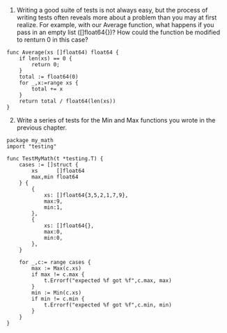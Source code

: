 1. Writing a good suite of tests is not always easy, but the process of writing tests often reveals more about a problem than you may at first realize. For example, with our Average function, what happens if you pass in an empty list ([]float64{})? How could the function be modified to renturn 0 in this case?  
``````golang
func Average(xs []float64) float64 {
    if len(xs) == 0 {
        return 0;
    }
    total := float64(0)
    for _,x:=range xs {
        total += x
    }
    return total / float64(len(xs))
}
``````
2. Write a series of tests for the Min and Max functions you wrote in the previous chapter. 
``````golang
package my_math
import "testing"

func TestMyMath(t *testing.T) {
    cases := []struct {
        xs      []float64
        max,min float64
    } {
        {
            xs: []float64{3,5,2,1,7,9},
            max:9,
            min:1,
        },
        {
            xs: []float64{},
            max:0,
            min:0,
        },
    }

    for _,c:= range cases {
        max := Max(c.xs)
        if max != c.max {
            t.Errorf("expected %f got %f",c.max, max)
        }
        min := Min(c.xs)
        if min != c.min {
            t.Errorf("expected %f got %f",c.min, min)
        }
    }
}
``````
